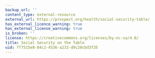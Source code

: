 ```yaml
---
backup_url: ''
content_type: external-resource
external_url: https://prospect.org/health/social-security-table/
has_external_licence_warning: true
has_external_license_warning: true
is_broken: ''
license: https://creativecommons.org/licenses/by-nc-sa/4.0/
title: Social Security on the Table
uid: ff7515e8-84c2-4536-a233-d9c20cbd3f35
---
```

